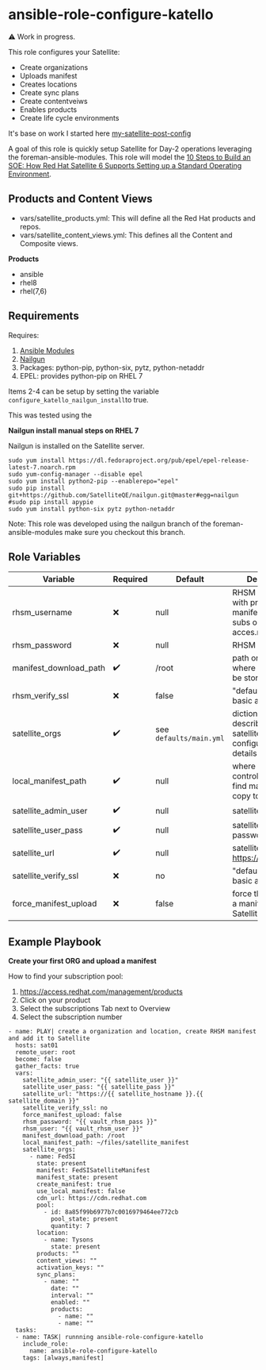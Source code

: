 ansible-role-configure-katello
===============================

:warning: Work in progress.

This role configures your Satellite:

 - Create organizations
 - Uploads manifest
 - Creates locations
 - Create sync plans
 - Create contentveiws
 - Enables products
 - Create life cycle environments

It's base on work I started here [my-satellite-post-config](https://github.com/flyemsafe/my-satellite-post-config)

A goal of this role is quickly setup Satellite for Day-2 operations leveraging the foreman-ansible-modules. This role will model the [10 Steps to Build an SOE: How Red Hat Satellite 6 Supports Setting up a Standard Operating Environment](https://access.redhat.com/articles/1585273).

Products and Content Views
--------------------------

- vars/satellite_products.yml: This will define all the Red Hat products and repos.
- vars/satellite_content_views.yml: This defines all the Content and Composite views.

**Products**

- ansible
- rhel8
- rhel(7,6)


Requirements
------------
Requires:

1. [Ansible Modules](https://github.com/theforeman/foreman-ansible-modules)
2. [Nailgun](https://github.com/SatelliteQE/#nailgun.git@master#egg=nailgun)
3. Packages: python-pip, python-six, pytz, python-netaddr
4. EPEL: provides python-pip on RHEL 7

Items 2-4 can be setup by setting the variable `configure_katello_nailgun_install`to true.

This was tested using the 

**Nailgun install manual steps on RHEL 7**

Nailgun is installed on the Satellite server.

```
sudo yum install https://dl.fedoraproject.org/pub/epel/epel-release-latest-7.noarch.rpm
sudo yum-config-manager --disable epel
sudo yum install python2-pip --enablerepo="epel"
sudo pip install git+https://github.com/SatelliteQE/nailgun.git@master#egg=nailgun
#sudo pip install apypie
sudo yum install python-six pytz python-netaddr
```

Note: This role was developed using the nailgun branch of the foreman-ansible-modules make sure you checkout this branch.

Role Variables
--------------
**Variable**|**Required**|**Default**|**Description**
-----|-----|-----|-----
rhsm_username|:x:|null|RHSM user name with priv to create manifest and attach subs on acces.redhat.com
rhsm_password|:x:|null|RHSM password
manifest_download_path|:heavy_check_mark: |/root|path on Satellite where manifest will be stored
rhsm_verify_ssl|:x:|false|"default is to use basic auth
satellite_orgs|:heavy_check_mark: |see ```defaults/main.yml```|dictionary describing your satellite configuration details
local_manifest_path|:heavy_check_mark: |null|where on the controll node to find manifest to copy to Satellite
satellite_admin_user|:heavy_check_mark: |null|satellite admin user
satellite_user_pass|:heavy_check_mark: |null|satellite admin password
satellite_url|:heavy_check_mark: |null|satellite server url https://satellite.com
satellite_verify_ssl|:x:|no|"default is to use basic auth
force_manifest_upload|:x:|false|force the upload of a manifest to Satellite

Example Playbook
----------------

**Create your first ORG and upload a manifest**

How to find your subscription pool:

1. https://access.redhat.com/management/products
2. Click on your product
3. Select the subscriptions Tab next to Overview
4. Select the subscription number

```
- name: PLAY| create a organization and location, create RHSM manifest and add it to Satellite
  hosts: sat01
  remote_user: root
  become: false
  gather_facts: true
  vars:
    satellite_admin_user: "{{ satellite_user }}"
    satellite_user_pass: "{{ satellite_pass }}"
    satellite_url: "https://{{ satellite_hostname }}.{{ satellite_domain }}"
    satellite_verify_ssl: no
    force_manifest_upload: false
    rhsm_password: "{{ vault_rhsm_pass }}"
    rhsm_user: "{{ vault_rhsm_user }}"
    manifest_download_path: /root
    local_manifest_path: ~/files/satellite_manifest
    satellite_orgs:
      - name: FedSI
        state: present
        manifest: FedSISatelliteManifest
        manifest_state: present
        create_manifest: true
        use_local_manifest: false
        cdn_url: https://cdn.redhat.com
        pool:
          - id: 8a85f99b6977b7c0016979464ee772cb
            pool_state: present
            quantity: 7
        location:
          - name: Tysons
            state: present
        products: ""
        content_views: ""
        activation_keys: ""
        sync_plans:
          - name: ""
            date: ""
            interval: ""
            enabled: ""
            products:
              - name: ""
              - name: ""
  tasks:
  - name: TASK| runnning ansible-role-configure-katello
    include_role:
      name: ansible-role-configure-katello
    tags: [always,manifest]
```
